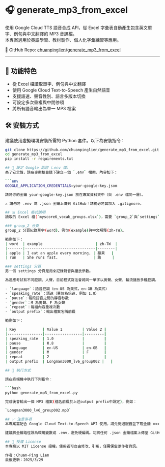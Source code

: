 # 🎧 generate_mp3_from_excel

使用 Google Cloud TTS 語音合成 API，從 Excel 字彙表自動產生包含英文單字、例句與中文翻譯的 MP3 音訊檔。  
本專案適用於英語學習、教材製作、個人化字彙練習等應用。

🔗 GitHub Repo: [chuanpinglien/generate_mp3_from_excel](https://github.com/chuanpinglien/generate_mp3_from_excel)

---

## 🚀 功能特色

- 從 Excel 檔讀取單字、例句與中文翻譯
- 使用 Google Cloud Text-to-Speech 產生自然語音
- 支援語速、聲音性別、語言多版本切換
- 可設定多次重複與中間停頓
- 將所有語音輸出為單一 MP3 檔案

## 🛠 安裝方式

建議使用虛擬環境安裝所需的 Python 套件。以下為安裝指令：

```bash
git clone https://github.com/chuanpinglien/generate_mp3_from_excel.git
cd generate_mp3_from_excel
pip install -r requirements.txt

## 🔐 設定 Google 認證（.env 檔）
為了安全性，請在專案根目錄下建立一個 `.env` 檔案，內容如下：

```env
GOOGLE_APPLICATION_CREDENTIALS=your-google-key.json

請將你的金鑰 your-google-key.json 放在專案資料夾中（與 .env 檔同一層）。

⚠️ 請勿將 .env 或 .json 金鑰上傳到 GitHub！請務必將其加入 .gitignore。

## 📊 Excel 格式說明
讀取的 Excel 檔(`myscore6_vocab_groups.xlsx`)，需要 `group_2`與`settings` 兩個分頁，以下為格式說明。

### group_2 分頁
group_2 分頁紀錄單字(word)、例句(example)與中文解釋(zh-TW)。

範例如下：
| word  | example                        | zh-TW  |
|-------|--------------------------------|--------|
| apple | I eat an apple every morning. | 蘋果   |
| run   | She runs fast.                | 跑     |

### settings 分頁
另一個 settings 分頁是用來記錄聲音與播放參數。

為適應考試有不同腔調、人聲，目前程式寫法會將同一單字以男聲、女聲，輪流播放多種腔調。

- `language`：語音腔調（en-US 為美式，en-GB 為英式）
- `speaking_rate`：語速（單位為倍速，例如 1.0）
- `pause`：每段語音之間的靜音秒數
- `gender`：M 為男聲、F 為女聲
- `repeat`：每組內容重複次數
- `output prefix`：輸出檔案名稱前綴

範例如下：

| Key            | Value 1         | Value 2 |
|----------------|-----------------|---------|
| speaking_rate  | 1.0             |         |
| pause          | 0.8             |         |
| language       | en-US           | en-GB   |
| gender         | M               | F       |
| repeat         | 2               |         |
| output prefix  | Longman3000_lv6_group002 |   |

## 🧪 執行方式

請在終端機中執行下列指令：

```bash
python generate_mp3_from_excel.py

完成後會輸出一個 MP3 檔案(檔名前綴於上述output prefix中設定)，例如：

`Longman3000_lv6_group002.mp3`

## ✅ 注意事項
本專案需配合 Google Cloud Text-to-Speech API 使用，請先開通服務並下載金鑰 xxx.json。

建議將金鑰路徑設為環境變數或 .env，避免硬編碼。勿將任何 .json 金鑰檔案上傳至 GitHub

## 📄 授權 License
本專案以 MIT License 授權。使用者可自由修改、引用，僅需保留原作者資訊。

作者：Chuan-Ping Lien
最後更新：2025/3/29

